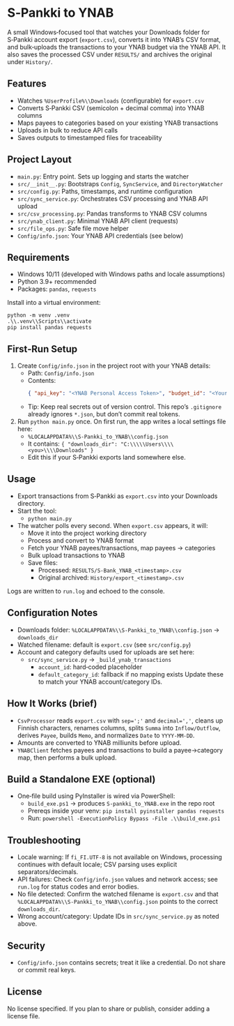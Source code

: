 # S‑Pankki to YNAB

A small Windows‑focused tool that watches your Downloads folder for S‑Pankki account export (`export.csv`), converts it into YNAB’s CSV format, and bulk‑uploads the transactions to your YNAB budget via the YNAB API. It also saves the processed CSV under `RESULTS/` and archives the original under `History/`.

## Features
- Watches `%UserProfile%\\Downloads` (configurable) for `export.csv`
- Converts S‑Pankki CSV (semicolon + decimal comma) into YNAB columns
- Maps payees to categories based on your existing YNAB transactions
- Uploads in bulk to reduce API calls
- Saves outputs to timestamped files for traceability

## Project Layout
- `main.py`: Entry point. Sets up logging and starts the watcher
- `src/__init__.py`: Bootstraps `Config`, `SyncService`, and `DirectoryWatcher`
- `src/config.py`: Paths, timestamps, and runtime configuration
- `src/sync_service.py`: Orchestrates CSV processing and YNAB API upload
- `src/csv_processing.py`: Pandas transforms to YNAB CSV columns
- `src/ynab_client.py`: Minimal YNAB API client (requests)
- `src/file_ops.py`: Safe file move helper
- `Config/info.json`: Your YNAB API credentials (see below)

## Requirements
- Windows 10/11 (developed with Windows paths and locale assumptions)
- Python 3.9+ recommended
- Packages: `pandas`, `requests`

Install into a virtual environment:

```
python -m venv .venv
.\\.venv\\Scripts\\activate
pip install pandas requests
```

## First‑Run Setup
1. Create `Config/info.json` in the project root with your YNAB details:
   - Path: `Config/info.json`
   - Contents:
     ```json
     { "api_key": "<YNAB Personal Access Token>", "budget_id": "<Your Budget ID>" }
     ```
   - Tip: Keep real secrets out of version control. This repo’s `.gitignore` already ignores `*.json`, but don’t commit real tokens.
2. Run `python main.py` once. On first run, the app writes a local settings file here:
   - `%LOCALAPPDATA%\\S-Pankki_to_YNAB\\config.json`
   - It contains: `{ "downloads_dir": "C:\\\\\Users\\\\<you>\\\\Downloads" }`
   - Edit this if your S‑Pankki exports land somewhere else.

## Usage
- Export transactions from S‑Pankki as `export.csv` into your Downloads directory.
- Start the tool:
  - `python main.py`
- The watcher polls every second. When `export.csv` appears, it will:
  - Move it into the project working directory
  - Process and convert to YNAB format
  - Fetch your YNAB payees/transactions, map payees → categories
  - Bulk upload transactions to YNAB
  - Save files:
    - Processed: `RESULTS/S-Bank_YNAB_<timestamp>.csv`
    - Original archived: `History/export_<timestamp>.csv`

Logs are written to `run.log` and echoed to the console.

## Configuration Notes
- Downloads folder: `%LOCALAPPDATA%\\S-Pankki_to_YNAB\\config.json` → `downloads_dir`
- Watched filename: default is `export.csv` (see `src/config.py`)
- Account and category defaults used for uploads are set here:
  - `src/sync_service.py` → `_build_ynab_transactions`
    - `account_id`: hard‑coded placeholder
    - `default_category_id`: fallback if no mapping exists
  Update these to match your YNAB account/category IDs.

## How It Works (brief)
- `CsvProcessor` reads `export.csv` with `sep=';'` and `decimal=','`, cleans up Finnish characters, renames columns, splits `Summa` into `Inflow/Outflow`, derives `Payee`, builds `Memo`, and normalizes `Date` to `YYYY-MM-DD`.
- Amounts are converted to YNAB milliunits before upload.
- `YNABClient` fetches payees and transactions to build a payee→category map, then performs a bulk upload.

## Build a Standalone EXE (optional)
- One‑file build using PyInstaller is wired via PowerShell:
  - `build_exe.ps1` → produces `S-pankki_to_YNAB.exe` in the repo root
  - Prereqs inside your venv: `pip install pyinstaller pandas requests`
  - Run: `powershell -ExecutionPolicy Bypass -File .\\build_exe.ps1`

## Troubleshooting
- Locale warning: If `fi_FI.UTF-8` is not available on Windows, processing continues with default locale; CSV parsing uses explicit separators/decimals.
- API failures: Check `Config/info.json` values and network access; see `run.log` for status codes and error bodies.
- No file detected: Confirm the watched filename is `export.csv` and that `%LOCALAPPDATA%\\S-Pankki_to_YNAB\\config.json` points to the correct `downloads_dir`.
- Wrong account/category: Update IDs in `src/sync_service.py` as noted above.

## Security
- `Config/info.json` contains secrets; treat it like a credential. Do not share or commit real keys.

## License
No license specified. If you plan to share or publish, consider adding a license file.


